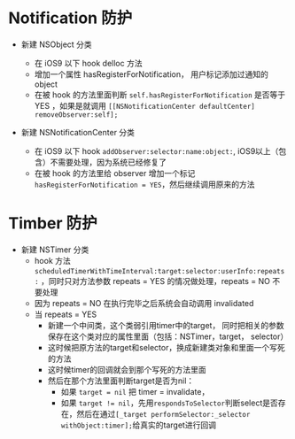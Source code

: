 

# Notification 防护

- 新建 NSObject 分类
    - 在 iOS9 以下 hook delloc 方法
    - 增加一个属性 hasRegisterForNotification， 用户标记添加过通知的object
    - 在被 hook 的方法里面判断 `self.hasRegisterForNotification` 是否等于 YES ，如果是就调用 `[[NSNotificationCenter defaultCenter] removeObserver:self];`

- 新建 NSNotificationCenter 分类
    - 在 iOS9 以下 hook `addObserver:selector:name:object:`, iOS9以上（包含）不需要处理，因为系统已经修复了
    - 在被 hook 的方法里给 observer 增加一个标记 `hasRegisterForNotification = YES`，然后继续调用原来的方法
    
# Timber 防护

- 新建 NSTimer 分类
    - hook 方法 `scheduledTimerWithTimeInterval:target:selector:userInfo:repeats:` ，同时只对方法参数 repeats = YES 的情况做处理，repeats = NO 不要处理
    - 因为 repeats = NO 在执行完毕之后系统会自动调用 invalidated
    - 当 repeats = YES
        - 新建一个中间类，这个类弱引用timer中的target， 同时把相关的参数保存在这个类对应的属性里面（包括：NSTimer，target， selector）
        - 这时候把原方法的target和selector，换成新建类对象和里面一个写死的方法
        - 这时候timer的回调就会到那个写死的方法里面
        - 然后在那个方法里面判断target是否为nil：
            - 如果 `target = nil` 把 timer = invalidate，
            - 如果 `target != nil`，先用`respondsToSelector`判断select是否存在，然后在通过`[_target performSelector:_selector withObject:timer];`给真实的target进行回调